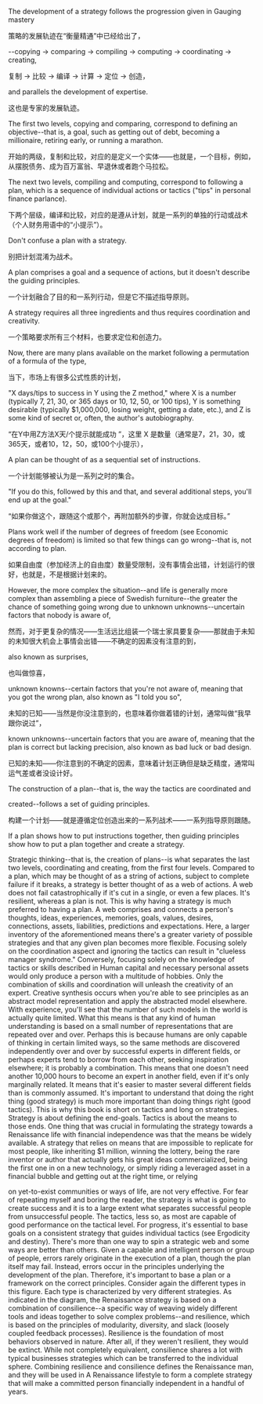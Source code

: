 The  development  of  a  strategy  follows  the  progression  given  in  Gauging
mastery

策略的发展轨迹在“衡量精通”中已经给出了，

--copying -> comparing -> compiling -> computing -> coordinating ->
creating,  

复制 -> 比较 -> 编译 -> 计算 -> 定位 -> 创造，


and  parallels  the  development  of  expertise.  

这也是专家的发展轨迹。

The  first  two  levels,
copying and comparing, correspond to defining an objective--that is, a goal, such
as  getting  out  of  debt,  becoming  a  millionaire,  retiring  early,  or  running  a
marathon.  

开始的两级，复制和比较，对应的是定义一个实体——也就是，一个目标，例如，从摆脱债务、成为百万富翁、早退休或者跑个马拉松。

The  next  two  levels,  compiling  and  computing,  correspond  to
following a plan, which is a sequence of individual actions or tactics ("tips" in
personal  finance  parlance). 

下两个层级，编译和比较，对应的是遵从计划，就是一系列的单独的行动或战术（个人财务用语中的“小提示”）。

 Don't  confuse  a  plan  with  a  strategy.  
 
 别把计划混淆为战术。
 
 A  plan
comprises a goal and a sequence of actions, but it doesn't describe the guiding
principles. 

一个计划融合了目的和一系列行动，但是它不描述指导原则。

 A  strategy  requires  all  three  ingredients  and  thus  requires
coordination and creativity.

一个策略要求所有三个材料，也要求定位和创造力。


Now, there are many plans available on the market following a permutation
of a formula of the type, 

当下，市场上有很多公式性质的计划，

"X days/tips to success in Y using the Z method," where
X is a number (typically 7, 21, 30, or 365 days or 10, 12, 50, or 100 tips), Y is
something desirable (typically $1,000,000, losing weight, getting a date, etc.),
and Z is some kind of secret or, often, the author's autobiography.

“在Y中用Z方法X天/个提示就能成功 ”，这里 X 是数量（通常是7，21，30，或365天，或者10，12，50，或100个小提示），

 A plan can be
thought of as a sequential set of instructions.

一个计划能够被认为是一系列之时的集合。

 "If you do this, followed by this
and that, and several additional steps, you'll end up at the goal."

“如果你做这个，跟随这个或那个，再附加额外的步骤，你就会达成目标。”

Plans work well if the number of degrees of freedom (see Economic degrees
of freedom) is limited so that few things can go wrong--that is, not according to
plan. 

如果自由度（参加经济上的自由度）数量受限制，没有事情会出错，计划运行的很好，也就是，不是根据计划来的。

 However,  the  more  complex  the  situation--and  life  is  generally  more
complex than assembling a piece of Swedish furniture--the greater the chance of
something going wrong due to
unknown unknowns--uncertain factors that nobody is aware of,

然而，对于更复杂的情况——生活远比组装一个瑞士家具要复杂——那就由于未知的未知很大机会上事情会出错——不确定的因素没有注意的到，

 also known
as surprises,

也叫做惊喜，

unknown  knowns--certain  factors  that  you're  not  aware  of,  meaning  that
you got the wrong plan, also known as "I told you so",

未知的已知——当然是你没注意到的，也意味着你做着错的计划，通常叫做“我早跟你说过”，


known unknowns--uncertain factors that you are aware of, meaning that the
plan is correct but lacking precision, also known as bad luck or bad design.

已知的未知——你注意到的不确定的因素，意味着计划正确但是缺乏精度，通常叫运气差或者没设计好。

The construction of a plan--that is, the way the tactics are coordinated and

created--follows  a  set  of  guiding  principles.  

构建一个计划——就是遵循定位创造出来的一系列战术——一系列指导原则跟随。

If  a  plan  shows  how  to  put
instructions together, then guiding principles show how to put a plan together
and create a strategy. 



Strategic thinking--that is, the creation of plans--is what
separates the last two levels, coordinating and creating, from the first four levels.
Compared to a plan, which may be thought of as a string of actions, subject to
complete failure if it breaks, a strategy is better thought of as a web of actions. A
web does not fail catastrophically if it's cut in a single, or even a few places. It's
resilient, whereas a plan is not. This is why having a strategy is much preferred
to  having  a  plan.  A  web  comprises  and  connects  a  person's  thoughts,  ideas,
experiences,  memories,  goals,  values,  desires,  connections,  assets,  liabilities,
predictions  and  expectations.  Here,  a  larger  inventory  of  the  aforementioned
means  there's  a  greater  variety  of  possible  strategies  and  that  any  given  plan
becomes more flexible. Focusing solely on the coordination aspect and ignoring
the  tactics  can  result  in  "clueless  manager  syndrome."  Conversely,  focusing
solely  on  the  knowledge  of  tactics  or  skills  described  in  Human  capital  and
necessary  personal  assets  would  only  produce  a  person  with  a  multitude  of
hobbies.  Only  the  combination  of  skills  and  coordination  will  unleash  the
creativity  of  an  expert.  Creative  synthesis  occurs  when  you're  able  to  see
principles as an abstract model representation and apply the abstracted model
elsewhere. With experience, you'll see that the number of such models in the
world  is  actually  quite  limited.  What  this  means  is  that  any  kind  of  human
understanding is based on a small number of representations that are repeated
over and over. Perhaps this is because humans are only capable of thinking in
certain limited ways, so the same methods are discovered independently over
and  over  by  successful  experts  in  different  fields,  or  perhaps  experts tend  to
borrow  from  each  other,  seeking  inspiration  elsewhere;  it  is  probably  a
combination. This means that one doesn't need another 10,000 hours to become
an expert in another field, even if it's only marginally related. It means that it's
easier to master several different fields than is commonly assumed.
It's important to understand that doing the right thing (good strategy) is much
more important than doing things right (good tactics). This is why this book is
short on tactics and long on strategies. Strategy is about defining the end-goals.
Tactics  is  about  the  means  to  those  ends.  One  thing  that  was  crucial  in
formulating the strategy towards a Renaissance life with financial independence
was that the means be widely available. A strategy that relies on means that are
impossible to replicate for most people, like inheriting $1 million, winning the
lottery,  being  the  rare  inventor  or  author  that  actually  gets  his  great  ideas
commercialized, being the first one in on a new technology, or simply riding a
leveraged asset in a financial bubble and getting out at the right time, or relying

on yet-to-exist communities or ways of life, are not very effective. For fear of
repeating myself and boring the reader, the strategy is what is going to create
success  and  it  is  to  a  large  extent  what  separates  successful  people  from
unsuccessful  people.  The  tactics,  less  so,  as  most  are  capable  of  good
performance on the tactical level.
For progress, it's essential to base goals on a consistent strategy that guides
individual tactics (see Ergodicity and destiny).  There's  more  than  one  way  to
spin a strategic web and some ways are better than others. Given a capable and
intelligent person or group of people, errors rarely originate in the execution of a
plan,  though  the  plan  itself  may  fail.  Instead,  errors  occur  in  the  principles
underlying the development of the plan. Therefore, it's important to base a plan
or a framework on the correct principles.
Consider again the different types in this figure. Each type is characterized
by  very  different  strategies.  As  indicated  in  the  diagram,  the  Renaissance
strategy is based on a combination of consilience--a specific way of weaving
widely  different  tools  and  ideas  together  to  solve  complex  problems--and
resilience, which is based on the principles of modularity, diversity, and slack
(loosely  coupled  feedback  processes).  Resilience  is  the  foundation  of  most
behaviors observed in nature. After all, if they weren't resilient, they would be
extinct. While not completely equivalent, consilience shares a lot with typical
businesses  strategies  which  can  be  transferred  to  the  individual  sphere.
Combining resilience  and  consilience  defines  the  Renaissance  man,  and  they
will be used in A  Renaissance  lifestyle  to  form  a  complete  strategy  that  will
make a committed person financially independent in a handful of years.


